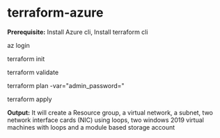 # terraform-azure

**Prerequisite:** Install Azure cli, Install terraform cli

az login

terraform init

terraform validate

terraform plan  -var="admin_password=<password>" 

terraform apply

**Output:** It will create a Resource group, a virtual network, a subnet, two network interface cards (NIC) using loops, two  windows 2019 virtual machines with loops and a module based storage account
